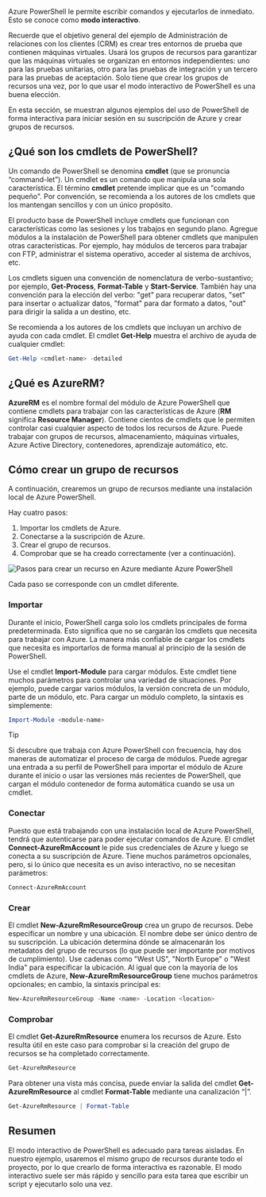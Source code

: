 Azure PowerShell le permite escribir comandos y ejecutarlos de inmediato. Esto se conoce como **modo interactivo**.

Recuerde que el objetivo general del ejemplo de Administración de relaciones con los clientes (CRM) es crear tres entornos de prueba que contienen máquinas virtuales. Usará los grupos de recursos para garantizar que las máquinas virtuales se organizan en entornos independientes: uno para las pruebas unitarias, otro para las pruebas de integración y un tercero para las pruebas de aceptación. Solo tiene que crear los grupos de recursos una vez, por lo que usar el modo interactivo de PowerShell es una buena elección.

En esta sección, se muestran algunos ejemplos del uso de PowerShell de forma interactiva para iniciar sesión en su suscripción de Azure y crear grupos de recursos.

## <a name="what-are-powershell-cmdlets"></a>¿Qué son los cmdlets de PowerShell?
Un comando de PowerShell se denomina **cmdlet** (que se pronuncia “command-let”). Un cmdlet es un comando que manipula una sola característica. El término **cmdlet** pretende implicar que es un "comando pequeño". Por convención, se recomienda a los autores de los cmdlets que los mantengan sencillos y con un único propósito.

El producto base de PowerShell incluye cmdlets que funcionan con características como las sesiones y los trabajos en segundo plano. Agregue módulos a la instalación de PowerShell para obtener cmdlets que manipulen otras características. Por ejemplo, hay módulos de terceros para trabajar con FTP, administrar el sistema operativo, acceder al sistema de archivos, etc.

Los cmdlets siguen una convención de nomenclatura de verbo-sustantivo; por ejemplo, **Get-Process**, **Format-Table** y **Start-Service**. También hay una convención para la elección del verbo: "get" para recuperar datos, "set" para insertar o actualizar datos, "format" para dar formato a datos, "out" para dirigir la salida a un destino, etc.

Se recomienda a los autores de los cmdlets que incluyan un archivo de ayuda con cada cmdlet. El cmdlet **Get-Help** muestra el archivo de ayuda de cualquier cmdlet:

```powershell
Get-Help <cmdlet-name> -detailed
```

## <a name="what-is-azurerm"></a>¿Qué es AzureRM?
**AzureRM** es el nombre formal del módulo de Azure PowerShell que contiene cmdlets para trabajar con las características de Azure (**RM** significa **Resource Manager**). Contiene cientos de cmdlets que le permiten controlar casi cualquier aspecto de todos los recursos de Azure. Puede trabajar con grupos de recursos, almacenamiento, máquinas virtuales, Azure Active Directory, contenedores, aprendizaje automático, etc.

## <a name="how-to-create-a-resource-group"></a>Cómo crear un grupo de recursos
A continuación, crearemos un grupo de recursos mediante una instalación local de Azure PowerShell. 

Hay cuatro pasos: 
1. Importar los cmdlets de Azure.
1. Conectarse a la suscripción de Azure.
1. Crear el grupo de recursos.
1. Comprobar que se ha creado correctamente (ver a continuación).

![Pasos para crear un recurso en Azure mediante Azure PowerShell](../media-drafts/5-create-resource-overview.png)

Cada paso se corresponde con un cmdlet diferente.

### <a name="import"></a>Importar
Durante el inicio, PowerShell carga solo los cmdlets principales de forma predeterminada. Esto significa que no se cargarán los cmdlets que necesita para trabajar con Azure. La manera más confiable de cargar los cmdlets que necesita es importarlos de forma manual al principio de la sesión de PowerShell.

Use el cmdlet **Import-Module** para cargar módulos. Este cmdlet tiene muchos parámetros para controlar una variedad de situaciones. Por ejemplo, puede cargar varios módulos, la versión concreta de un módulo, parte de un módulo, etc. Para cargar un módulo completo, la sintaxis es simplemente:

```powershell
Import-Module <module-name>
```

> [!TIP]
> Si descubre que trabaja con Azure PowerShell con frecuencia, hay dos maneras de automatizar el proceso de carga de módulos. Puede agregar una entrada a su perfil de PowerShell para importar el módulo de Azure durante el inicio o usar las versiones más recientes de PowerShell, que cargan el módulo contenedor de forma automática cuando se usa un cmdlet.

### <a name="connect"></a>Conectar
Puesto que está trabajando con una instalación local de Azure PowerShell, tendrá que autenticarse para poder ejecutar comandos de Azure. El cmdlet **Connect-AzureRmAccount** le pide sus credenciales de Azure y luego se conecta a su suscripción de Azure. Tiene muchos parámetros opcionales, pero, si lo único que necesita es un aviso interactivo, no se necesitan parámetros:

```powershell
Connect-AzureRmAccount
```

### <a name="create"></a>Crear
El cmdlet **New-AzureRmResourceGroup** crea un grupo de recursos. Debe especificar un nombre y una ubicación. El nombre debe ser único dentro de su suscripción. La ubicación determina dónde se almacenarán los metadatos del grupo de recursos (lo que puede ser importante por motivos de cumplimiento). Use cadenas como "West US", "North Europe" o "West India" para especificar la ubicación. Al igual que con la mayoría de los cmdlets de Azure, **New-AzureRmResourceGroup** tiene muchos parámetros opcionales; en cambio, la sintaxis principal es:

```powershell
New-AzureRmResourceGroup -Name <name> -Location <location>
```

### <a name="verify"></a>Comprobar
El cmdlet **Get-AzureRmResource** enumera los recursos de Azure. Esto resulta útil en este caso para comprobar si la creación del grupo de recursos se ha completado correctamente.

```powershell
Get-AzureRmResource
```

Para obtener una vista más concisa, puede enviar la salida del cmdlet **Get-AzureRmResource** al cmdlet **Format-Table** mediante una canalización “|”.

```powershell
Get-AzureRmResource | Format-Table
```

## <a name="summary"></a>Resumen
El modo interactivo de PowerShell es adecuado para tareas aisladas. En nuestro ejemplo, usaremos el mismo grupo de recursos durante todo el proyecto, por lo que crearlo de forma interactiva es razonable. El modo interactivo suele ser más rápido y sencillo para esta tarea que escribir un script y ejecutarlo solo una vez.
